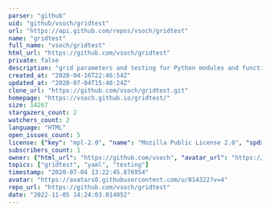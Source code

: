 ```yaml
---
parser: "github"
uid: "github/vsoch/gridtest"
url: "https://api.github.com/repos/vsoch/gridtest"
name: "gridtest"
full_name: "vsoch/gridtest"
html_url: "https://github.com/vsoch/gridtest"
private: false
description: "grid parameters and testing for Python modules and functions"
created_at: "2020-04-16T22:46:54Z"
updated_at: "2020-07-04T15:40:24Z"
clone_url: "https://github.com/vsoch/gridtest.git"
homepage: "https://vsoch.github.io/gridtest/"
size: 14267
stargazers_count: 2
watchers_count: 2
language: "HTML"
open_issues_count: 5
license: {"key": "mpl-2.0", "name": "Mozilla Public License 2.0", "spdx_id": "MPL-2.0", "url": "https://api.github.com/licenses/mpl-2.0", "node_id": "MDc6TGljZW5zZTE0"}
subscribers_count: 1
owner: {"html_url": "https://github.com/vsoch", "avatar_url": "https://avatars0.githubusercontent.com/u/814322?v=4", "login": "vsoch", "type": "User"}
topics: ["gridtest", "yaml", "testing"]
timestamp: "2020-07-04 13:22:45.876954"
avatar: "https://avatars0.githubusercontent.com/u/814322?v=4"
repo_url: "https://github.com/vsoch/gridtest"
date: "2022-11-05 14:24:03.014052"
---
```

